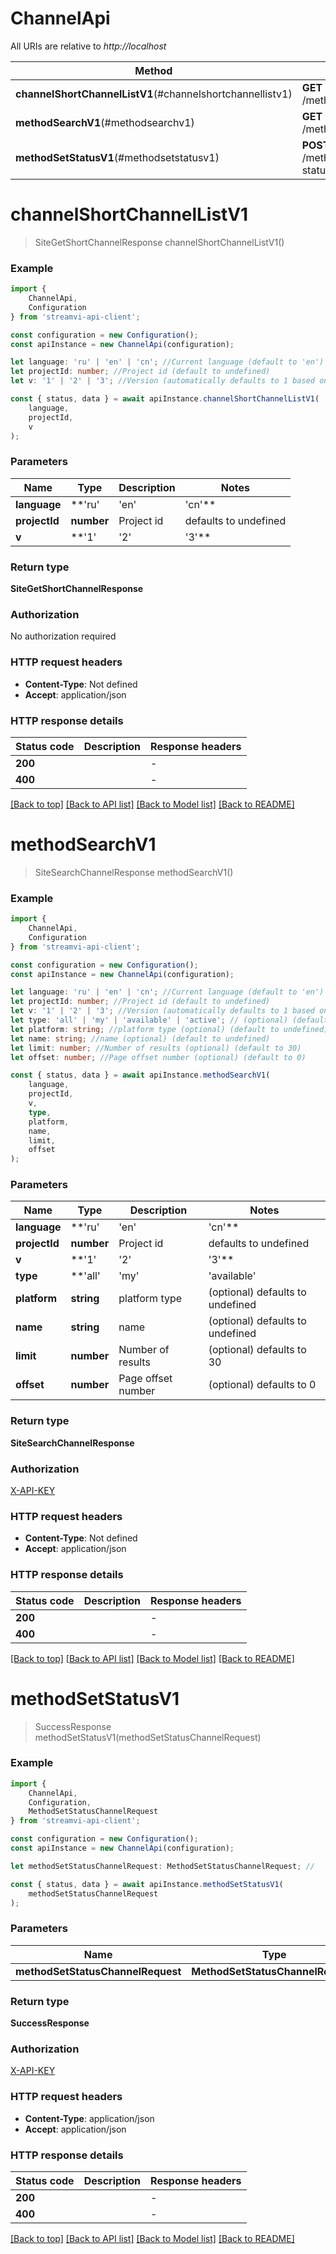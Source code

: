 # ChannelApi

All URIs are relative to *http://localhost*

|Method | HTTP request | Description|
|------------- | ------------- | -------------|
|**channelShortChannelListV1**(#channelshortchannellistv1) | **GET** /method/channel/short | Minimal channel list|
|**methodSearchV1**(#methodsearchv1) | **GET** /method/channel/search | Search channel list|
|**methodSetStatusV1**(#methodsetstatusv1) | **POST** /method/channel/set-status | Get live status|

# **channelShortChannelListV1**
> SiteGetShortChannelResponse channelShortChannelListV1()


### Example

```typescript
import {
    ChannelApi,
    Configuration
} from 'streamvi-api-client';

const configuration = new Configuration();
const apiInstance = new ChannelApi(configuration);

let language: 'ru' | 'en' | 'cn'; //Current language (default to 'en')
let projectId: number; //Project id (default to undefined)
let v: '1' | '2' | '3'; //Version (automatically defaults to 1 based on method version, can be overridden) (optional) (default to '1')

const { status, data } = await apiInstance.channelShortChannelListV1(
    language,
    projectId,
    v
);
```

### Parameters

|Name | Type | Description  | Notes|
|------------- | ------------- | ------------- | -------------|
| **language** | **'ru' | 'en' | 'cn'** | Current language | defaults to 'en'|
| **projectId** | **number** | Project id | defaults to undefined|
| **v** | **'1' | '2' | '3'** | Version (automatically defaults to 1 based on method version, can be overridden) | (optional) defaults to '1'|


### Return type

**SiteGetShortChannelResponse**

### Authorization

No authorization required

### HTTP request headers

 - **Content-Type**: Not defined
 - **Accept**: application/json


### HTTP response details
| Status code | Description | Response headers |
|-------------|-------------|------------------|
|**200** |  |  -  |
|**400** |  |  -  |

[[Back to top]](#) [[Back to API list]](../README.md#documentation-for-api-endpoints) [[Back to Model list]](../README.md#documentation-for-models) [[Back to README]](../README.md)

# **methodSearchV1**
> SiteSearchChannelResponse methodSearchV1()


### Example

```typescript
import {
    ChannelApi,
    Configuration
} from 'streamvi-api-client';

const configuration = new Configuration();
const apiInstance = new ChannelApi(configuration);

let language: 'ru' | 'en' | 'cn'; //Current language (default to 'en')
let projectId: number; //Project id (default to undefined)
let v: '1' | '2' | '3'; //Version (automatically defaults to 1 based on method version, can be overridden) (optional) (default to '1')
let type: 'all' | 'my' | 'available' | 'active'; // (optional) (default to undefined)
let platform: string; //platform type (optional) (default to undefined)
let name: string; //name (optional) (default to undefined)
let limit: number; //Number of results (optional) (default to 30)
let offset: number; //Page offset number (optional) (default to 0)

const { status, data } = await apiInstance.methodSearchV1(
    language,
    projectId,
    v,
    type,
    platform,
    name,
    limit,
    offset
);
```

### Parameters

|Name | Type | Description  | Notes|
|------------- | ------------- | ------------- | -------------|
| **language** | **'ru' | 'en' | 'cn'** | Current language | defaults to 'en'|
| **projectId** | **number** | Project id | defaults to undefined|
| **v** | **'1' | '2' | '3'** | Version (automatically defaults to 1 based on method version, can be overridden) | (optional) defaults to '1'|
| **type** | **'all' | 'my' | 'available' | 'active'** |  | (optional) defaults to undefined|
| **platform** | **string** | platform type | (optional) defaults to undefined|
| **name** | **string** | name | (optional) defaults to undefined|
| **limit** | **number** | Number of results | (optional) defaults to 30|
| **offset** | **number** | Page offset number | (optional) defaults to 0|


### Return type

**SiteSearchChannelResponse**

### Authorization

[X-API-KEY](../README.md#X-API-KEY)

### HTTP request headers

 - **Content-Type**: Not defined
 - **Accept**: application/json


### HTTP response details
| Status code | Description | Response headers |
|-------------|-------------|------------------|
|**200** |  |  -  |
|**400** |  |  -  |

[[Back to top]](#) [[Back to API list]](../README.md#documentation-for-api-endpoints) [[Back to Model list]](../README.md#documentation-for-models) [[Back to README]](../README.md)

# **methodSetStatusV1**
> SuccessResponse methodSetStatusV1(methodSetStatusChannelRequest)


### Example

```typescript
import {
    ChannelApi,
    Configuration,
    MethodSetStatusChannelRequest
} from 'streamvi-api-client';

const configuration = new Configuration();
const apiInstance = new ChannelApi(configuration);

let methodSetStatusChannelRequest: MethodSetStatusChannelRequest; //

const { status, data } = await apiInstance.methodSetStatusV1(
    methodSetStatusChannelRequest
);
```

### Parameters

|Name | Type | Description  | Notes|
|------------- | ------------- | ------------- | -------------|
| **methodSetStatusChannelRequest** | **MethodSetStatusChannelRequest**|  | |


### Return type

**SuccessResponse**

### Authorization

[X-API-KEY](../README.md#X-API-KEY)

### HTTP request headers

 - **Content-Type**: application/json
 - **Accept**: application/json


### HTTP response details
| Status code | Description | Response headers |
|-------------|-------------|------------------|
|**200** |  |  -  |
|**400** |  |  -  |

[[Back to top]](#) [[Back to API list]](../README.md#documentation-for-api-endpoints) [[Back to Model list]](../README.md#documentation-for-models) [[Back to README]](../README.md)

